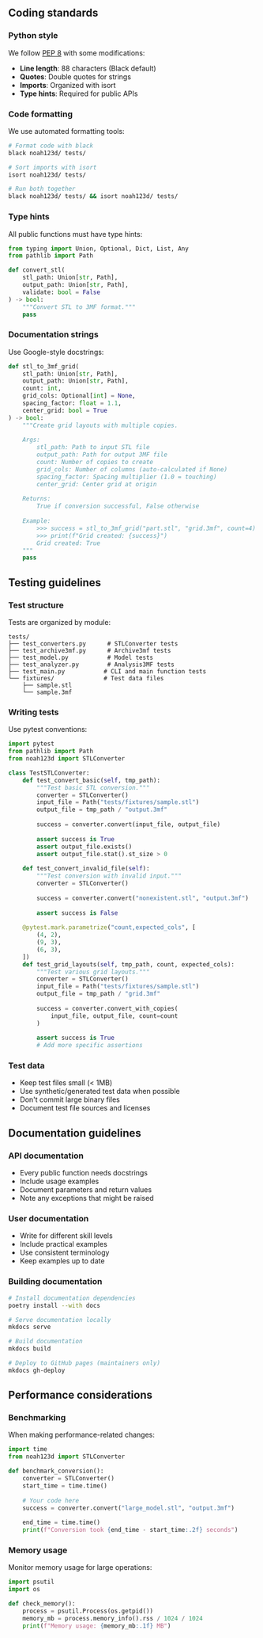 ## Coding standards

### Python style

We follow [PEP 8](https://pep8.org/) with some modifications:

- **Line length**: 88 characters (Black default)
- **Quotes**: Double quotes for strings
- **Imports**: Organized with isort
- **Type hints**: Required for public APIs

### Code formatting

We use automated formatting tools:

```bash
# Format code with black
black noah123d/ tests/

# Sort imports with isort
isort noah123d/ tests/

# Run both together
black noah123d/ tests/ && isort noah123d/ tests/
```

### Type hints

All public functions must have type hints:

```python
from typing import Union, Optional, Dict, List, Any
from pathlib import Path

def convert_stl(
    stl_path: Union[str, Path],
    output_path: Union[str, Path],
    validate: bool = False
) -> bool:
    """Convert STL to 3MF format."""
    pass
```

### Documentation strings

Use Google-style docstrings:

```python
def stl_to_3mf_grid(
    stl_path: Union[str, Path],
    output_path: Union[str, Path],
    count: int,
    grid_cols: Optional[int] = None,
    spacing_factor: float = 1.1,
    center_grid: bool = True
) -> bool:
    """Create grid layouts with multiple copies.
    
    Args:
        stl_path: Path to input STL file
        output_path: Path for output 3MF file
        count: Number of copies to create
        grid_cols: Number of columns (auto-calculated if None)
        spacing_factor: Spacing multiplier (1.0 = touching)
        center_grid: Center grid at origin
        
    Returns:
        True if conversion successful, False otherwise
        
    Example:
        >>> success = stl_to_3mf_grid("part.stl", "grid.3mf", count=4)
        >>> print(f"Grid created: {success}")
        Grid created: True
    """
    pass
```

## Testing guidelines

### Test structure

Tests are organized by module:

```
tests/
├── test_converters.py      # STLConverter tests
├── test_archive3mf.py      # Archive3mf tests
├── test_model.py           # Model tests
├── test_analyzer.py        # Analysis3MF tests
├── test_main.py           # CLI and main function tests
└── fixtures/              # Test data files
    ├── sample.stl
    └── sample.3mf
```

### Writing tests

Use pytest conventions:

```python
import pytest
from pathlib import Path
from noah123d import STLConverter

class TestSTLConverter:
    def test_convert_basic(self, tmp_path):
        """Test basic STL conversion."""
        converter = STLConverter()
        input_file = Path("tests/fixtures/sample.stl")
        output_file = tmp_path / "output.3mf"
        
        success = converter.convert(input_file, output_file)
        
        assert success is True
        assert output_file.exists()
        assert output_file.stat().st_size > 0
    
    def test_convert_invalid_file(self):
        """Test conversion with invalid input."""
        converter = STLConverter()
        
        success = converter.convert("nonexistent.stl", "output.3mf")
        
        assert success is False
    
    @pytest.mark.parametrize("count,expected_cols", [
        (4, 2),
        (9, 3),
        (6, 3),
    ])
    def test_grid_layouts(self, tmp_path, count, expected_cols):
        """Test various grid layouts."""
        converter = STLConverter()
        input_file = Path("tests/fixtures/sample.stl")
        output_file = tmp_path / "grid.3mf"
        
        success = converter.convert_with_copies(
            input_file, output_file, count=count
        )
        
        assert success is True
        # Add more specific assertions
```

### Test data

- Keep test files small (< 1MB)
- Use synthetic/generated test data when possible
- Don't commit large binary files
- Document test file sources and licenses

## Documentation guidelines

### API documentation

- Every public function needs docstrings
- Include usage examples
- Document parameters and return values
- Note any exceptions that might be raised

### User documentation

- Write for different skill levels
- Include practical examples
- Use consistent terminology
- Keep examples up to date

### Building documentation

```bash
# Install documentation dependencies
poetry install --with docs

# Serve documentation locally
mkdocs serve

# Build documentation
mkdocs build

# Deploy to GitHub pages (maintainers only)
mkdocs gh-deploy
```

## Performance considerations

### Benchmarking

When making performance-related changes:

```python
import time
from noah123d import STLConverter

def benchmark_conversion():
    converter = STLConverter()
    start_time = time.time()
    
    # Your code here
    success = converter.convert("large_model.stl", "output.3mf")
    
    end_time = time.time()
    print(f"Conversion took {end_time - start_time:.2f} seconds")
```

### Memory usage

Monitor memory usage for large operations:

```python
import psutil
import os

def check_memory():
    process = psutil.Process(os.getpid())
    memory_mb = process.memory_info().rss / 1024 / 1024
    print(f"Memory usage: {memory_mb:.1f} MB")
```


